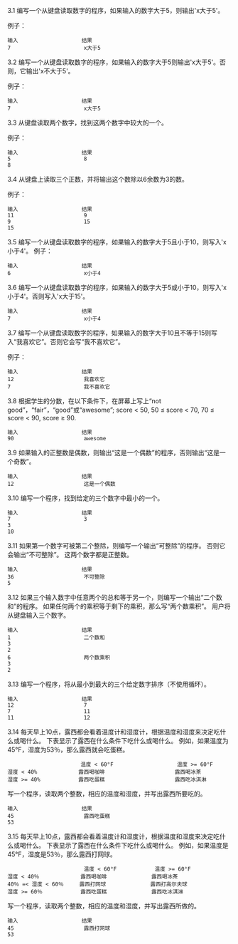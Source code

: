 3.1 编写一个从键盘读取数字的程序，如果输入的数字大于5，则输出'x大于5'。

例子：

```
输入                    结果
7                       x大于5
```


3.2 编写一个从键盘读取数字的程序，如果输入的数字大于5则输出'x大于5'。否则，它输出'x不大于5'。

例子：

```
输入                    结果
7                       x大于5
```

3.3 从键盘读取两个数字，找到这两个数字中较大的一个。

例子：

```
输入                    结果
5                       8
8
```


3.4 从键盘上读取三个正数，并将输出这个数除以6余数为3的数。

例子：

```
输入                    结果
11                      9
9                       15
15
```

3.5 编写一个从键盘读取数字的程序，如果输入的数字大于5且小于10，则写入'x小于4'。
例子：

```
输入                    结果
6                       x小于4
```

3.6 编写一个从键盘读取数字的程序，如果输入的数字大于5或小于10，则写入'x小于4'。否则写入'x大于15'。

```
输入                    结果
7                       x小于4
```

3.7 编写一个从键盘读取数字的程序，如果输入的数字大于10且不等于15则写入“我喜欢它”。否则它会写“我不喜欢它”。

例子：

```
输入                    结果
12                      我喜欢它
7                       我不喜欢它
```

3.8 根据学生的分数，在以下条件下，在屏幕上写上“not good”，“fair”，“good”或“awesome”;
score < 50,
50 ≤ score < 70,
70 ≤ score < 90,
score ≥ 90.

```
输入                    结果
90                      awesome
```

3.9 如果输入的正整数是偶数，则输出“这是一个偶数”的程序，否则输出“这是一个奇数”。

```
输入                    结果
12                      这是一个偶数
```

3.10 编写一个程序，找到给定的三个数字中最小的一个。

```
输入                    结果
7                       3
3
10
```

3.11 如果第一个数字可被第二个整除，则编写一个输出“可整除”的程序。 否则它会输出“不可整除”。 这两个数字都是正整数。

```
输入                    结果
36                      不可整除
5
```

3.12 如果三个输入数字中任意两个的总和等于另一个，则编写一个输出“二个数和”的程序。 如果任何两个的乘积等于剩下的乘积，那么写“两个数乘积”。 用户将从键盘输入三个数字。

```
输入                    结果
1                       二个数和
3
2
6                       两个数乘积
3
2
```

3.13 编写一个程序，将从最小到最大的三个给定数字排序（不使用循环）。

```
输入                    结果
12                      7
7                       11
11                      12
```

3.14 每天早上10点，露西都会看着温度计和湿度计，根据温度和湿度来决定吃什么或喝什么。 下表显示了露西在什么条件下吃什么或喝什么。 例如，如果温度为45°F，湿度为53％，那么露西就会吃蛋糕。

```
                       温度 < 60°F                    温度 >= 60°F
湿度 < 40%             露西喝咖啡                      露西喝冰茶
湿度 >= 40%            露西吃蛋糕                      露西吃冰淇淋
```

写一个程序，读取两个整数，相应的温度和湿度，并写出露西所要吃的。

```
输入                    结果
45                      露西吃蛋糕
53
```

3.15 每天早上10点，露西都会看着温度计和湿度计，根据温度和湿度来决定吃什么或喝什么。 下表显示了露西在什么条件下吃什么或喝什么。 例如，如果温度是45°F，湿度是53％，那么露西打网球。

```
                        温度 < 60°F            温度 >= 60°F
湿度 < 40％             露西喝咖啡              露西喝冰茶
40％ =< 湿度 < 60％     露西打网球              露西打高尔夫球
湿度 >= 60％            露西吃蛋糕              露西吃冰淇淋
```

写一个程序，读取两个整数，相应的温度和湿度，并写出露西所做的。

```
输入                    结果
45                      露西打网球
53
```
